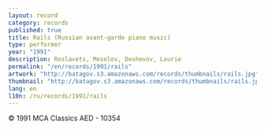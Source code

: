 ```yaml
---
layout: record
category: records
published: true
title: Rails (Russian avant-garde piano music)
type: performer
year: "1991"
description: Roslavets, Mosolov, Deshevov, Lourie
permalink: "/en/records/1991/rails"
artwork: "http://batagov.s3.amazonaws.com/records/thumbnails/rails.jpg"
thumbnail: "http://batagov.s3.amazonaws.com/records/thumbnails/rails.jpg"
lang: en
l10n: /ru/records/1991/rails
---
```


© 1991 MCA Classics AED - 10354